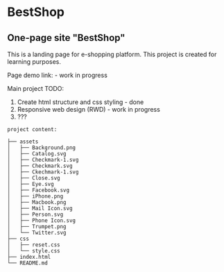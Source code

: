 # BestShop
## One-page site "BestShop"

This is a landing page for e-shopping platform. This project is created for learning purposes.

Page demo link: - work in progress 

Main project TODO:

1. Create html structure and css styling - done
2. Responsive web design (RWD) - work in progress
3. ???

```
project content:

├── assets
│   ├── Background.png
│   ├── Catalog.svg
│   ├── Checkmark-1.svg
│   ├── Checkmark.svg
│   ├── Ckechmark-1.svg
│   ├── Close.svg
│   ├── Eye.svg
│   ├── Facebook.svg
│   ├── iPhone.png
│   ├── Macbook.png
│   ├── Mail Icon.svg
│   ├── Person.svg
│   ├── Phone Icon.svg
│   ├── Trumpet.png
│   └── Twitter.svg
├── css
│   ├── reset.css
│   └── style.css
├── index.html
└── README.md


```
